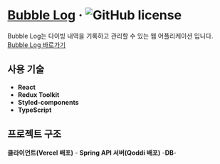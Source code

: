# [Bubble Log](https://th-bubble-log.web.app) &middot; ![GitHub license](https://img.shields.io/badge/license-MIT-blue.svg)

Bubble Log는 다이빙 내역을 기록하고 관리할 수 있는 웹 어플리케이션 입니다. [Bubble Log 바로가기](https://th-bubble-log.web.app)

## 사용 기술

- **React**
- **Redux Toolkit**
- **Styled-components**
- **TypeScript**

## 프로젝트 구조
**클라이언트(Vercel 배포)** - **Spring API 서버(Qoddi 배포)** -**DB**-
